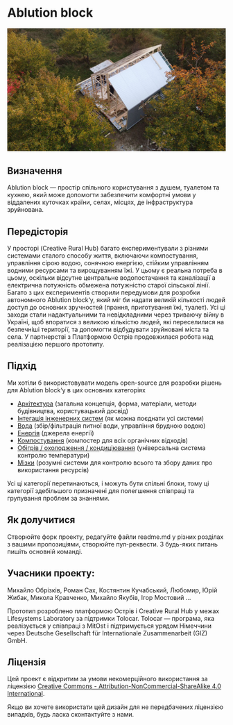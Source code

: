 # Ablution block

![alt text](https://github.com/Lifesystems-Laboratory/ablution-block/blob/main/work%20in%20progress.jpeg?raw=true)

## Визначення
Ablution block — простір спільного користування з душем, туалетом та кухнею, який може допомогти забезпечити комфортні умови у віддалених куточках країни, селах, місцях, де інфраструктура зруйнована. 

## Передісторія
У просторі (Creative Rural Hub) багато експериментували з різними системами сталого способу життя, включаючи компостування, управління сірою водою, сонячною енергією, стійким управлінням водними ресурсами та вирощуванням їжі. У цьому є реальна потреба в цьому, оскільки відсутне центральне водопостачання та каналізації а електрична потужність обмежена потужністю старої сільської лінії. Багато з цих експериментів створили передумови для розробки автономного Ablution block‘у, який міг би надати великій кількості людей доступ до основних зручностей (прання, приготування їжі, туалет). Усі ці заходи стали надактуальними та невідкладними через триваючу війну в Україні, щоб впоратися з великою кількістю людей, які переселилися на безпечніші території, та допомогти відбудувати зруйновані міста та села. У партнерстві з Платформою Острів продовжилася робота над реалізацією першого прототипу.


## Підхід 
Ми хотіли б використовувати модель open-source для розробки рішень для Ablution block‘у в цих основних категоріях 

* [Архітектура](https://github.com/Lifesystems-Laboratory/ablution-block/tree/main/architecture) (загальна концепція, форма, матеріали, методи будівництва, користувацький досвід)
* [Інтегація інженерних систем](https://github.com/Lifesystems-Laboratory/ablution-block/tree/main/integrated%20system) (як можна поєднати усі системи)
* [Вода](https://github.com/Lifesystems-Laboratory/ablution-block/tree/main/water) (збір/фільтрація питної води, управління брудною водою)
* [Енергія](https://github.com/Lifesystems-Laboratory/ablution-block/tree/main/power%20station) (джерела енергії)
* [Компостування](https://github.com/Lifesystems-Laboratory/ablution-block/tree/main/composting) (компостер для всіх органічних відходів)
* [Обігрів / охолодження / кондиціювання](https://github.com/Lifesystems-Laboratory/ablution-block/tree/main/heating-cooling) (універсальна система контролю температури)
* [Мізки](https://github.com/Lifesystems-Laboratory/ablution-block/tree/main/brains) (розумні системи для контролю всього та збору даних про використання ресурсів)

Усі ці категорії перетинаються, і можуть бути спільні блоки, тому ці категорії здебільшого призначені для полегшення співпраці та групування проблем за знаннями.


## Як долучитися

Створюйте форк проекту, редагуйте файли readme.md у різних розділах з вашими пропозиціями, створюйте пул-реквести. З будь-яких питань пишіть основній команді.

## Учасники проекту:

Михайло Обрізків, Роман Сах, Костянтин Кучабський, Любомир, Юрій Жибак, Микола Кравченко, Михайло Якубів, Ігор Мостовий ...

Прототип розроблено платформою Острів і Сreative Rural Hub у межах Lifesystems Laboratory за підтримки Tolocar. 
Tolocar — програма, яка реалізується у співпраці з MitOst і підтримується урядом Німеччини через Deutsche Gesellschaft für Internationale Zusammenarbeit (GIZ) GmbH.

## Ліцензія

Цей проект є відкритим за умови некомерційного використання за ліцензією
[Creative Commons - Attribution-NonCommercial-ShareAlike 4.0 International](https://creativecommons.org/licenses/by-nc-sa/4.0/).

Якщо ви хочете використати цей дизайн для не передбачених ліцензією випадків, будь ласка сконтактуйте з нами.



